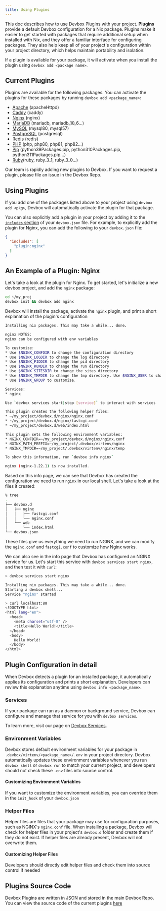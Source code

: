 ```yaml
---
title: Using Plugins
---
```


This doc describes how to use Devbox Plugins with your project. **Plugins** provide a default Devbox configuration for a Nix package. Plugins make it easier to get started with packages that require additional setup when installed with Nix, and they offer a familiar interface for configuring packages. They also help keep all of your project's configuration within your project directory, which helps maintain portability and isolation.

If a plugin is available for your package, it will activate when you install the plugin using `devbox add <package name>`.

## Current Plugins
Plugins are available for the following packages. You can activate the plugins for these packages by running `devbox add <package_name>`:
* [Apache](../devbox_examples/servers/apache.md) (apacheHttpd)
* [Caddy](../devbox_examples/servers/caddy.md) (caddy)
* [Nginx](../devbox_examples/servers/nginx.md) (nginx)
* [MariaDB](../devbox_examples/databases/mariadb.md) (mariadb, mariadb_10_6...)
* [MySQL](../devbox_examples/databases/mysql.md) (mysql80, mysql57)
* [PostgreSQL](../devbox_examples/databases/postgres.md) (postgresql)
* [Redis](../devbox_examples/databases/redis.md) (redis)
* [PHP](../devbox_examples/languages/php.md) (php, php80, php81, php82...)
* [Pip](../devbox_examples/languages/python.md) (python39Packages.pip, python310Packages.pip, python311Packages.pip...)
* [Ruby](../devbox_examples/languages/ruby.md)(ruby, ruby_3_1, ruby_3_0...)

Our team is rapidly adding new plugins to Devbox. If you want to request a plugin, please file an issue in the Devbox Repo.

## Using Plugins

If you add one of the packages listed above to your project using `devbox add <pkg>`, Devbox will automatically activate the plugin for that package.

You can also explicitly add a plugin in your project by adding it to the [`includes` section](../configuration.md#includes) of your `devbox.json` file. For example, to explicitly add the plugin for Nginx, you can add the following to your `devbox.json` file:

```json
{
  "includes": [
    "plugin:nginx"
  ]
}
```

## An Example of a Plugin: Nginx
Let's take a look at the plugin for Nginx. To get started, let's initialize a new devbox project, and add the `nginx` package:

```bash
cd ~/my_proj
devbox init && devbox add nginx
```

Devbox will install the package, activate the `nginx` plugin, and print a short explanation of the plugin's configuration

```bash
Installing nix packages. This may take a while... done.

nginx NOTES:
nginx can be configured with env variables

To customize:
* Use $NGINX_CONFDIR to change the configuration directory
* Use $NGINX_LOGDIR to change the log directory
* Use $NGINX_PIDDIR to change the pid directory
* Use $NGINX_RUNDIR to change the run directory
* Use $NGINX_SITESDIR to change the sites directory
* Use $NGINX_TMPDIR to change the tmp directory. Use $NGINX_USER to change the user
* Use $NGINX_GROUP to customize.

Services:
* nginx

Use `devbox services start|stop [service]` to interact with services

This plugin creates the following helper files:
* ~/my_project/devbox.d/nginx/nginx.conf
* ~/my_project/devbox.d/nginx/fastcgi.conf
* ~/my_project/devbox.d/web/index.html

This plugin sets the following environment variables:
* NGINX_CONFDIR=~/my_project/devbox.d/nginx/nginx.conf
* NGINX_PATH_PREFIX=~/my_project/.devbox/virtenv/nginx
* NGINX_TMPDIR=~/my_project/.devbox/virtenv/nginx/temp

To show this information, run `devbox info nginx`

nginx (nginx-1.22.1) is now installed.
```

Based on this info page, we can see that Devbox has created the configuration we need to run `nginx` in our local shell. Let's take a look at the files it created:

```bash
% tree
.
├── devbox.d
│   ├── nginx
│   │   ├── fastcgi.conf
│   │   └── nginx.conf
│   └── web
│       └── index.html
└── devbox.json
```

These files give us everything we need to run NGINX, and we can modify the `nginx.conf` and `fastcgi.conf` to customize how Nginx works.

We can also see in the info page that Devbox has configured an NGINX service for us. Let's start this service with `devbox services start nginx`, and then test it with `curl`:

```bash
> devbox services start nginx

Installing nix packages. This may take a while... done.
Starting a devbox shell...
Service "nginx" started

> curl localhost:80
<!DOCTYPE html>
<html lang="en">
  <head>
    <meta charset="utf-8" />
    <title>Hello World!</title>
  </head>
  <body>
    Hello World!
  </body>
</html>
```

## Plugin Configuration in detail

When Devbox detects a plugin for an installed package, it automatically applies its configuration and prints a short explanation. Developers can review this explanation anytime using `devbox info <package_name>`.

### Services

If your package can run as a daemon or background service, Devbox can configure and manage that service for you with `devbox services`.

To learn more, visit our page on [Devbox Services](services.md).

### Environment Variables
Devbox stores default environment variables for your package in `.devbox/virtenv/<package_name>/.env` in your project directory. Devbox automatically updates these environment variables whenever you run `devbox shell` or `devbox run` to match your current project, and developers should not check these `.env` files into source control.

#### Customizing Environment Variables
If you want to customize the environment variables, you can override them in the `init_hook` of your `devbox.json`

### Helper Files
Helper files are files that your package may use for configuration purposes, such as NGINX's `nginx.conf` file. When installing a package, Devbox will check for helper files in your project's `devbox.d` folder and create them if they do not exist. If helper files are already present, Devbox will not overwrite them.

#### Customizing Helper Files
Developers should directly edit helper files and check them into source control if needed

## Plugins Source Code

Devbox Plugins are written in JSON and stored in the main Devbox Repo. You can view the source code of the current plugins [here](https://github.com/jetpack-io/devbox/tree/main/plugins)

